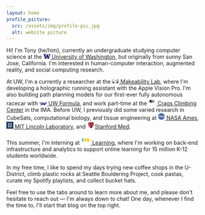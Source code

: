```yaml
---
layout: home
profile_picture:
  src: /assets/img/profile-pic.jpg
  alt: website picture
---
```


<p>
  Hi! I'm Tony (he/him), currently an undergraduate studying computer science at the  <a href = "https://cs.washington.edu/"> <img src="/assets/img/uw.png" width="18px"> University of Washington</a>, but originally from sunny San Jose, California. I'm interested in human-computer interaction, augmented reality, and social computing research.
</p>

<p>
  At UW, I'm a currently a researcher at the <a href = "https://makeabilitylab.cs.washington.edu/"><img src="/assets/img/makeability.png" width="18px">  Makeability Lab</a>, where I'm developing a holographic running assistant with the Apple Vision Pro. I'm also building path planning models for our first-ever fully autonomous racecar with <a href = "https://www.uwformulamotorsports.com/"><img src="/assets/img/uwfsae.png" width="20px"> UW Formula</a>, and work part-time at the <a href = "https://www.washington.edu/ima/uwild/climb-with-rec/climbing-spaces/crags-climbing-center/"><img src="/assets/img/crags.png" width="20px"> Crags Climbing Center</a> in the IMA. Before UW, I previously did some varied research in CubeSats, computational biology, and tissue engineering at <a href = "https://www.nasa.gov/smallsat-institute/"><img src="/assets/img/nasa.png" width="18px"> NASA Ames</a>, <a href = "https://www.ll.mit.edu/"><img src="/assets/img/mitll.png" width="18px"> MIT Lincoln Laboratory</a>, and <a href = "https://med.stanford.edu/huanglab.html"><img src="/assets/img/stanfordmed.png" width="20px">Stanford Med</a>.
</p>

<p>
This summer, I'm interning at <a href = "https://ixl.com"> <img src="/assets/img/ixl.png" width="25px"> Learning</a>, where I'm working on back-end infrastructure and analytics to support online learning  for 15 million K-12 students worldwide.
</p>

<p>
  In my free time, I like to spend my days trying new coffee shops in the U-District, climb plastic rocks at Seattle Bouldering Project, cook pastas, curate my Spotify playlists, and collect bucket hats.
</p>

<p>
  Feel free to use the tabs around to learn more about me, and please don't hesitate to reach out — I'm always down to chat! One day, whenever I find the time to, I'll start that blog on the top right.
</p>
